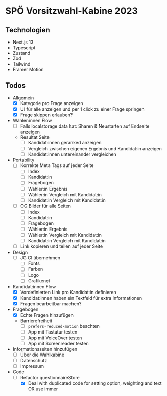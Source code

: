# SPÖ Vorsitzwahl-Kabine 2023

## Technologien
- Next.js 13
- Typescript
- Zustand
- Zod
- Tailwind
- Framer Motion

## Todos
- Allgemein 
    - [x] Kategorie pro Frage anzeigen
    - [x] UI für alle anzeigen und per 1 click zu einer Frage springen
    - [x] Frage skippen erlauben?
- Wähler:innen Flow
    - [ ] Falls localstorage data hat: Sharen & Neustarten auf Endseite anzeigen 
    - Resultat Seite
        - [ ] Kandidat:innen geranked anzeigen
        - [ ] Vergleich zwischen eigenen Ergebnis und Kandidat:in anzeigen
        - [ ] Kandidat:innen untereinander vergleichen
- Portability
    - [ ] Korrekte Meta Tags auf jeder Seite
        - [ ] Index
        - [ ] Kandidat:in
        - [ ] Fragebogen
        - [ ] Wähler:in Ergebnis
        - [ ] Wähler:in Vergleich mit Kandidat:in
        - [ ] Kandidat:in Vergleich mit Kandidat:in
    - [ ] OG Bilder für alle Seiten
        - [ ] Index
        - [ ] Kandidat:in
        - [ ] Fragebogen
        - [ ] Wähler:in Ergebnis
        - [ ] Wähler:in Vergleich mit Kandidat:in
        - [ ] Kandidat:in Vergleich mit Kandidat:in
    - [ ] Link kopieren und teilen auf jeder Seite
- Design
    - [ ] JG CI übernehmen
        - [ ] Fonts
        - [ ] Farben
        - [ ] Logo
        - [ ] Grafikençt
- Kandidat:innen Flow
    - [x] Vordefinierten Link pro Kandidat:in definieren
    - [x] Kandidat:innen haben ein Textfeld für extra Informationen
    - [x] Fragen bearbeitbar machen?
- Fragebogen
    - [x] Echte Fragen hinzufügen
    - Barrierefreiheit
        - [ ] `prefers-reduced-motion` beachten
        - [ ] App mit Tastatur testen
        - [ ] App mit VoiceOver testen
        - [ ] App mit Screenreader testen
- Informationsseiten hinzufügen
    - [ ] Über die Wahlkabine
    - [ ] Datenschutz
    - [ ] Impressum
- Code
    - [ ] Refactor questionnaireStore
        - [x] Deal with duplicated code for setting option, weighting and text OR use immer
